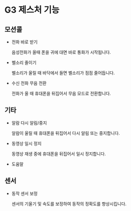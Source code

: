 G3 제스처 기능
==============

모션콜
--------------
* 전화 바로 받기
  
    음성전화가 올때 폰을 귀에 대면 바로 통화가 시작됩니다.
* 벨소리 줄이기
    
    벨소리가 울릴 때 바닥에서 들면 벨소리가 점점 줄어듭니다.
* 수신 전화 무음 전환 
    
    전화가 올 때 휴대폰을 뒤집어서 무음 모드로 전환합니다.

기타
---------------
* 알람 다시 알림/중지

	알람이 울릴 때 휴대폰을 뒤집어서 다시 알림 또는 중지합니다.
* 동영상 일시 정지
	
	동영상 재생 중에 휴대폰을 뒤집어서 일시 정지합니다.
* 도움말

센서
---------------
* 동작 센서 보정

	센서의 기울기 및 속도를 보정하여 동작의 정확도를 향상시킵니다.
